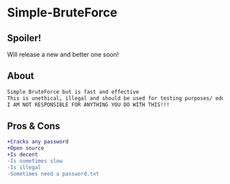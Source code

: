 # Simple-BruteForce

## Spoiler!
Will release a new and better one soon!

## About
```diff
Simple BruteForce but is fast and effective 
This is unethical, illegal and should be used for testing purposes/ educational purposes only! 
I AM NOT RESPONSIBLE FOR ANYTHING YOU DO WITH THIS!!!
```

## Pros & Cons
```diff
+Cracks any password
+Open source
+Is decent
-Is sometimes slow
-Is illegal
-Sometimes need a password.txt
```
